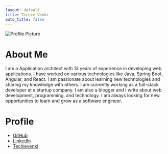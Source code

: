 ```yaml
---
layout: default
title: Techie Venki
auto_title: false
---
```


![Profile Picture](https://github.com/techyvenki/techievenki.github.io/assets/20100300/9a736590-5588-4b5b-813c-7e25c031942e)

# About Me


I am a Application architect with 13 years of experience in developing web applications. I have worked on various technologies like Java, Spring Boot, Angular, and React. I am passionate about learning new technologies and sharing my knowledge with others. I am currently working as a full-stack developer at a startup company. I am also a blogger and I write about web development, programming, and technology. I am always looking for new opportunities to learn and grow as a software engineer.


# Profile
- [GitHub](https://github.com/techyvenki)
- [LinkedIn](https://www.linkedin.com/in/techievenki/)
- [Techievenki](https://techievenki.ai/venki-talks/)